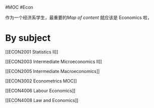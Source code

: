 #MOC #Econ 

作为一个经济系学生，最重要的*Map of content* 就应该是 Economics 啦，

# By subject

[[ECON2001 Statistics II]]

[[ECON2003 Intermediate Microeconomics II]]

[[ECON2005 Intermediate Macroeconomics]]

[[ECON3002 Econometrics MOC]]

[[ECON4006 Labour Economics]]

[[ECON4008 Law and Economics]]

